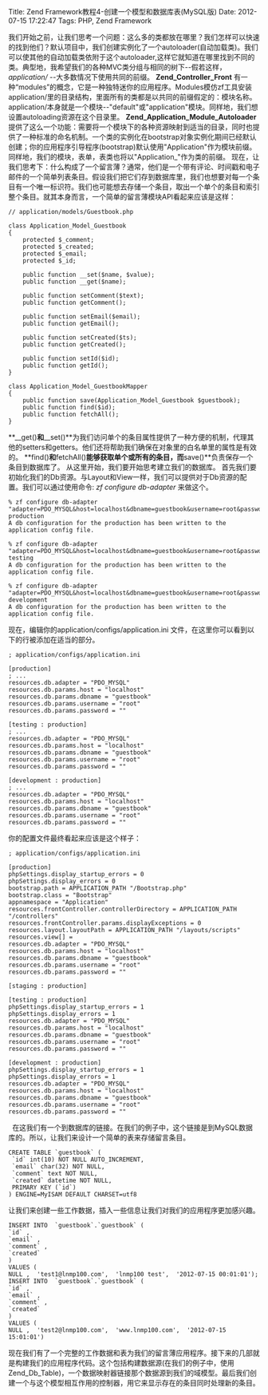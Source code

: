 Title: Zend Framework教程4-创建一个模型和数据库表(MySQL版)
Date: 2012-07-15 17:22:47
Tags: PHP, Zend Framework


我们开始之前，让我们思考一个问题：这么多的类都放在哪里？我们怎样可以快速的找到他们？默认项目中，我们创建实例化了一个autoloader(自动加载类)。我们可以使其他的自动加载类依附于这个autoloader,这样它就知道在哪里找到不同的类。典型地，我希望我们的各种MVC类分组与相同的树下--假若这样，_application/_ \--大多数情况下使用共同的前缀。  **Zend_Controller_Front** 有一种“modules”的概念，它是一种独特迷你的应用程序。Modules模仿zf工具安装application/里的目录结构，里面所有的类都是以共同的前缀假定的：模块名称。application/本身就是一个模块--"default"或"application"模块。同样地，我们想设置autoloading资源在这个目录里。 **Zend_Application_Module_Autoloader** 提供了这么一个功能：需要将一个模块下的各种资源映射到适当的目录，同时也提供了一种标准的命名机制。一个类的实例化在bootstrap对象实例化期间已经默认创建；你的应用程序引导程序(bootstrap)默认使用"Application"作为模块前缀。同样地，我们的模块，表单，表类也将以"Application_"作为类的前缀。 现在，让我们思考下：什么构成了一个留言薄？通常，他们是一个带有评论、时间戳和电子邮件的一个简单列表条目。假设我们把它们存到数据库里，我们也想要对每一个条目有一个唯一标识符。我们也可能想去存储一个条目，取出一个单个的条目和索引整个条目。就其本身而言，一个简单的留言薄模块API看起来应该是这样： 
    
    
    // application/models/Guestbook.php
    
    class Application_Model_Guestbook
    {
        protected $_comment;
        protected $_created;
        protected $_email;
        protected $_id;
    
        public function __set($name, $value);
        public function __get($name);
    
        public function setComment($text);
        public function getComment();
    
        public function setEmail($email);
        public function getEmail();
    
        public function setCreated($ts);
        public function getCreated();
    
        public function setId($id);
        public function getId();
    }
    
    class Application_Model_GuestbookMapper
    {
        public function save(Application_Model_Guestbook $guestbook);
        public function find($id);
        public function fetchAll();
    }

**__get()**和**__set()**为我们访问单个的条目属性提供了一种方便的机制，代理其他的setters和getters。他们还将帮助我们确保在对象里的白名单里的属性是有效的。 **find()**和**fetchAll()**能够获取单个或所有的条目，而**save()**负责保存一个条目到数据库了。 从这里开始，我们要开始思考建立我们的数据库。 首先我们要初始化我们的Db资源。与Layout和View一样，我们可以提供对于Db资源的配置。我们可以通过使用命令: _zf configure db-adapter_ 来做这个。 
    
    
    % zf configure db-adapter "adapter=PDO_MYSQL&host=localhost&dbname=guestbook&username=root&password=" production
    A db configuration for the production has been written to the application config file.
    
    % zf configure db-adapter "adapter=PDO_MYSQL&host=localhost&dbname=guestbook&username=root&password=" testing
    A db configuration for the production has been written to the application config file.
    
    % zf configure db-adapter "adapter=PDO_MYSQL&host=localhost&dbname=guestbook&username=root&password=" development
    A db configuration for the production has been written to the application config file.

现在，编辑你的application/configs/application.ini 文件，在这里你可以看到以下的行被添加在适当的部分。 
    
    
    ; application/configs/application.ini
    
    [production]
    ; ...
    resources.db.adapter = "PDO_MYSQL"
    resources.db.params.host = "localhost"
    resources.db.params.dbname = "guestbook"
    resources.db.params.username = "root"
    resources.db.params.password = ""
    
    [testing : production]
    ; ...
    resources.db.adapter = "PDO_MYSQL"
    resources.db.params.host = "localhost"
    resources.db.params.dbname = "guestbook"
    resources.db.params.username = "root"
    resources.db.params.password = ""
    
    [development : production]
    ; ...
    resources.db.adapter = "PDO_MYSQL"
    resources.db.params.host = "localhost"
    resources.db.params.dbname = "guestbook"
    resources.db.params.username = "root"
    resources.db.params.password = ""

你的配置文件最终看起来应该是这个样子： 
    
    
    ; application/configs/application.ini
    
    [production]
    phpSettings.display_startup_errors = 0
    phpSettings.display_errors = 0
    bootstrap.path = APPLICATION_PATH "/Bootstrap.php"
    bootstrap.class = "Bootstrap"
    appnamespace = "Application"
    resources.frontController.controllerDirectory = APPLICATION_PATH "/controllers"
    resources.frontController.params.displayExceptions = 0
    resources.layout.layoutPath = APPLICATION_PATH "/layouts/scripts"
    resources.view[] =
    resources.db.adapter = "PDO_MYSQL"
    resources.db.params.host = "localhost"
    resources.db.params.dbname = "guestbook"
    resources.db.params.username = "root"
    resources.db.params.password = ""
    
    [staging : production]
    
    [testing : production]
    phpSettings.display_startup_errors = 1
    phpSettings.display_errors = 1
    resources.db.adapter = "PDO_MYSQL"
    resources.db.params.host = "localhost"
    resources.db.params.dbname = "guestbook"
    resources.db.params.username = "root"
    resources.db.params.password = ""
    
    [development : production]
    phpSettings.display_startup_errors = 1
    phpSettings.display_errors = 1
    resources.db.adapter = "PDO_MYSQL"
    resources.db.params.host = "localhost"
    resources.db.params.dbname = "guestbook"
    resources.db.params.username = "root"
    resources.db.params.password = ""

  在这我们有一个到数据库的链接。在我们的例子中，这个链接是到MySQL数据库的。所以，让我们来设计一个简单的表来存储留言条目。 
    
    
    CREATE TABLE `guestbook` (
     `id` int(10) NOT NULL AUTO_INCREMENT,
     `email` char(32) NOT NULL,
     `comment` text NOT NULL,
     `created` datetime NOT NULL,
     PRIMARY KEY (`id`)
    ) ENGINE=MyISAM DEFAULT CHARSET=utf8

让我们来创建一些工作数据，插入一些信息让我们对我们的应用程序更加感兴趣。 
    
    
    INSERT INTO  `guestbook`.`guestbook` (
    `id` ,
    `email` ,
    `comment` ,
    `created`
    )
    VALUES (
    NULL ,  'test1@lnmp100.com',  'lnmp100 test',  '2012-07-15 00:01:01');
    INSERT INTO  `guestbook`.`guestbook` (
    `id` ,
    `email` ,
    `comment` ,
    `created`
    )
    VALUES (
    NULL ,  'test2@lnmp100.com',  'www.lnmp100.com',  '2012-07-15 15:01:01')

现在我们有了一个完整的工作数据和表为我们的留言薄应用程序。接下来的几部就是构建我们的应用程序代码。这个包括构建数据源(在我们的例子中，使用Zend_Db_Table)，一个数据映射器链接那个数据源到我们的域模型。最后我们创建一个与这个模型相互作用的控制器，用它来显示存在的条目同时处理新的条目。
